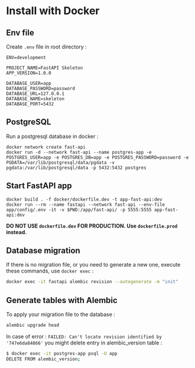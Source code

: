 # Install with Docker

## Env file

Create `.env` file in root directory :

```text
ENV=development

PROJECT_NAME=FastAPI Skeleton
APP_VERSION=1.0.0

DATABASE_USER=app
DATABASE_PASSWORD=password
DATABASE_URL=127.0.0.1
DATABASE_NAME=skeleton
DATABASE_PORT=5432
```

## PostgreSQL

Run a postgresql database in docker :

```docker
docker network create fast-api
docker run -d --network fast-api --name postgres-app -e POSTGRES_USER=app -e POSTGRES_DB=app -e POSTGRES_PASSWORD=password -e PGDATA=/var/lib/postgresql/data/pgdata -v pgdata:/var/lib/postgresql/data -p 5432:5432 postgres
```

## Start FastAPI app

```
docker build . -f docker/dockerfile.dev -t app-fast-api:dev
docker run --rm --name fastapi --network fast-api --env-file app/config/.env -it -v $PWD:/app/fast-api/ -p 5555:5555 app-fast-api:dev
```

**DO NOT USE `dockerfile.dev` FOR PRODUCTION. Use `dockerfile.prod` instead.**

## Database migration

If there is no migration file, or you need to generate a new one, execute these commands, use `docker exec` :

```bash
docker exec -it fastapi alembic revision --autogenerate -m "init"
```

## Generate tables with Alembic

To apply your migration file to the database : 
```bash
alembic upgrade head
```

In case of error : `FAILED: Can't locate revision identified by '747e6da84866'` you might delete entry in alembic_version table :

```bash
$ docker exec -it postgres-app psql -U app
DELETE FROM alembic_version;
```
